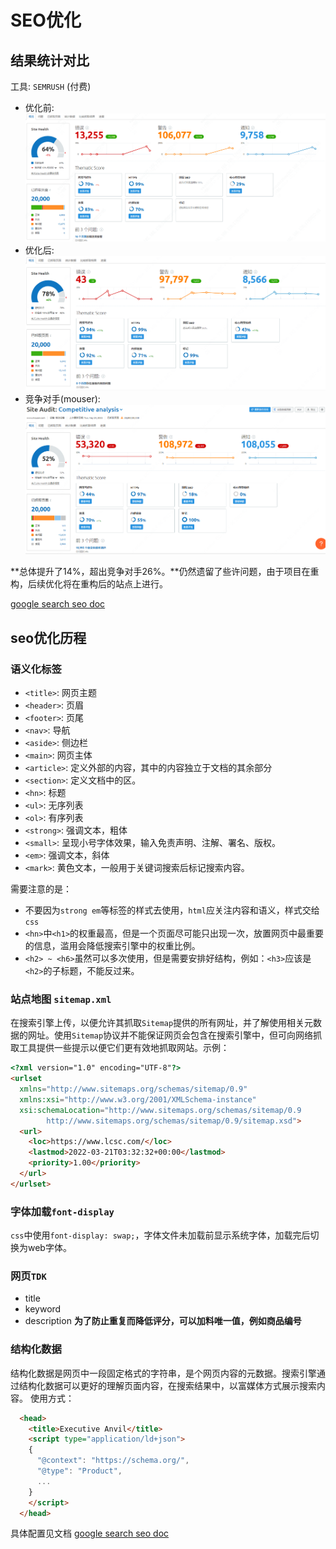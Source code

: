 # SEO优化

## 结果统计对比
工具: `SEMRUSH` (付费)

- 优化前: ![Before](./before.PNG)
- 优化后: ![After](./after.PNG)
- 竞争对手(mouser): ![After](./mouser.PNG)

**总体提升了14%，超出竞争对手26%。**仍然遗留了些许问题，由于项目在重构，后续优化将在重构后的站点上进行。

[google search seo doc](https://developers.google.com/search/docs/basics/get-started)

## seo优化历程

### 语义化标签
- `<title>`: 网页主题
- `<header>`: 页眉
- `<footer>`: 页尾
- `<nav>`: 导航
- `<aside>`: 侧边栏
- `<main>`: 网页主体
- `<article>`: 定义外部的内容，其中的内容独立于文档的其余部分
- `<section>`: 定义文档中的区。
- `<hn>`: 标题
- `<ul>`: 无序列表
- `<ol>`: 有序列表
- `<strong>`: 强调文本，粗体
- `<small>`: 呈现小号字体效果，输入免责声明、注解、署名、版权。
- `<em>`: 强调文本，斜体
- `<mark>`: 黄色文本，一般用于关键词搜索后标记搜索内容。

需要注意的是：
- 不要因为`strong em`等标签的样式去使用，`html`应关注内容和语义，样式交给`css`
- `<hn>`中`<h1>`的权重最高，但是一个页面尽可能只出现一次，放置网页中最重要的信息，滥用会降低搜索引擎中的权重比例。
- `<h2> ~ <h6>`虽然可以多次使用，但是需要安排好结构，例如：`<h3>`应该是`<h2>`的子标题，不能反过来。

### 站点地图 `sitemap.xml`
在搜索引擎上传，以便允许其抓取`Sitemap`提供的所有网址，并了解使用相关元数据的网址。使用`Sitemap`协议并不能保证网页会包含在搜索引擎中，但可向网络抓取工具提供一些提示以便它们更有效地抓取网站。示例：
``` html
<?xml version="1.0" encoding="UTF-8"?>
<urlset
  xmlns="http://www.sitemaps.org/schemas/sitemap/0.9"
  xmlns:xsi="http://www.w3.org/2001/XMLSchema-instance"
  xsi:schemaLocation="http://www.sitemaps.org/schemas/sitemap/0.9
        http://www.sitemaps.org/schemas/sitemap/0.9/sitemap.xsd">
  <url>
    <loc>https://www.lcsc.com/</loc>
    <lastmod>2022-03-21T03:32:32+00:00</lastmod>
    <priority>1.00</priority>
  </url>
</urlset>
```

### 字体加载`font-display`

`css`中使用`font-display: swap;`，字体文件未加载前显示系统字体，加载完后切换为web字体。

### 网页`TDK`
- title
- keyword
- description
**为了防止重复而降低评分，可以加料唯一值，例如商品编号**

### 结构化数据 
结构化数据是网页中一段固定格式的字符串，是个网页内容的元数据。搜索引擎通过结构化数据可以更好的理解页面内容，在搜索结果中，以富媒体方式展示搜索内容。
使用方式：
``` html
  <head>
    <title>Executive Anvil</title>
    <script type="application/ld+json">
    {
      "@context": "https://schema.org/",
      "@type": "Product",
      ...
    }
    </script>
  </head>
```
具体配置见文档 [google search seo doc](https://developers.google.com/search/docs/basics/get-started)

